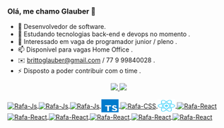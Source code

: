 ### Olá, me chamo Glauber 👋

- 🔭 Desenvolvedor de software.
- 🌱 Estudando tecnologias back-end e devops no momento .
- 👯 Interessado em  vaga de programador junior / pleno .
- 📫 Disponível para vagas Home Office .
- ✉️ brittoglauber@gmail.com / 77 9 99840028 .
- ⚡ Disposto a poder contribuir com o time .


<div align="center">
  <a href="https://github.com/brittoglauber">
  <img height="180em" src="https://github-readme-stats.vercel.app/api?username=brittoglauber&show_icons=true&theme=dracula&include_all_commits=true&count_private=true"/>
  <img height="180em" src="https://github-readme-stats.vercel.app/api/top-langs/?username=brittoglauber&layout=compact&langs_count=7&theme=dracula"/>
</div>
<div style="display: inline_block"><br>
  <img align="center" alt="Rafa-Js" height="36" width="40" src="https://cdn.jsdelivr.net/gh/devicons/devicon/icons/java/java-original.svg" >        
  <img align="center" alt="Rafa-Js" height="36" width="40" src="https://cdn.jsdelivr.net/gh/devicons/devicon/icons/python/python-original.svg" >        
  <img align="center" alt="Rafa-Js" height="36" width="40" src="https://cdn.jsdelivr.net/gh/devicons/devicon/icons/php/php-plain.svg" >        
  <img align="center" alt="Rafa-Ts" height="30" width="40" src="https://raw.githubusercontent.com/devicons/devicon/master/icons/typescript/typescript-plain.svg">
  <img align="center" alt="Rafa-CSS" height="30" width="40" src="https://cdn.jsdelivr.net/gh/devicons/devicon/icons/nodejs/nodejs-original.svg" />
  <img align="center" alt="Rafa-React" height="30" width="40" src="https://raw.githubusercontent.com/devicons/devicon/master/icons/react/react-original.svg">
  <img align="center" alt="Rafa-React" height="30" width="40" src="https://cdn.jsdelivr.net/gh/devicons/devicon/icons/git/git-original.svg" >
  <img align="center" alt="Rafa-React" height="40" width="40" src="https://cdn.jsdelivr.net/gh/devicons/devicon/icons/docker/docker-original.svg" >
  <img align="center" alt="Rafa-React" height="30" width="40" src="https://cdn.jsdelivr.net/gh/devicons/devicon/icons/kubernetes/kubernetes-plain.svg" >
  <img align="center" alt="Rafa-React" height="30" width="40" src="https://cdn.jsdelivr.net/gh/devicons/devicon/icons/linux/linux-original.svg"  >
  <img align="center" alt="Rafa-React" height="30" width="40" src="https://cdn.jsdelivr.net/gh/devicons/devicon/icons/terraform/terraform-original.svg" >
  <img align="center" alt="Rafa-React" height="30" width="40" src="https://cdn.jsdelivr.net/gh/devicons/devicon/icons/jenkins/jenkins-original.svg"  >

</div>
  
 ##
  
 
